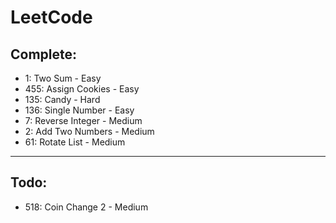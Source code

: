 # LeetCode

## Complete:

- 1: Two Sum - Easy
- 455: Assign Cookies - Easy
- 135: Candy - Hard
- 136: Single Number - Easy
- 7:  Reverse Integer - Medium
- 2: Add Two Numbers - Medium
- 61: Rotate List - Medium

---
## Todo:

- 518: Coin Change 2 - Medium

